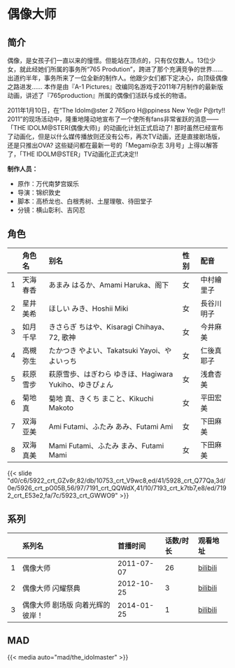 # 偶像大师


## 简介

偶像，是女孩子们一直以来的憧憬。但能站在顶点的，只有仅仅数人。13位少女，就此经她们所属的事务所“765 Prodution”，跨进了那个充满竞争的世界……出道约半年，事务所来了一位全新的制作人。他跟少女们都下定决心，向顶级偶像之路进发…… 本作是由『A-1 Pictures』改编同名游戏于2011年7月制作的最新版动画，讲述了『765production』所属的偶像们活跃与成长的物语。

2011年1月10日，在“The Idolm@ster 2 765pro H@ppiness New Ye@r P@rty!! 2011”的现场活动中，隆重地隆动地宣布了一个使所有fans非常雀跃的消息——「THE IDOLM@STER(偶像大师)」的动画化计划正式启动了! 那时虽然已经宣布了动画化，但是以什么媒传播放则还没有公布，再次TV动画，还是直接剧场版，还是只推出OVA? 这些疑问都在最新一号的「Megami杂志 3月号」上得以解答了，「THE IDOLM@STER」TV动画化正式决定!!

**制作人员：**
- 原作：万代南梦宫娱乐
- 导演：锦织敦史
- 脚本：高桥龙也、白根秀树、土屋理敬、待田堂子
- 分镜：横山彰利、吉冈忍

## 角色

|     |   角色名   |   别名  | 性别 |  配音  |
|:--- |:------  |:----      |:---  |:--   |
| 1 | 天海春香 | あまみ はるか、Amami Haruka、阁下 | 女 | 中村繪里子 |
| 2 | 星井美希 | ほしい みき、Hoshii Miki | 女 | 長谷川明子 |
| 3 | 如月千早 | きさらぎ ちはや、Kisaragi Chihaya、72, 歌神 | 女 | 今井麻美 |
| 4 | 高槻弥生 | たかつき やよい、Takatsuki Yayoi、やよいっち | 女 | 仁後真耶子 |
| 5 | 萩原雪步 | 萩原雪歩、はぎわら ゆきほ、Hagiwara Yukiho、ゆきぴょん | 女 | 浅倉杏美 |
| 6 | 菊地真 | 菊地 真、きくち まこと、Kikuchi Makoto | 女 | 平田宏美 |
| 7 | 双海亚美 | Ami Futami、ふたみ あみ、Futami Ami | 女 | 下田麻美 |
| 8 | 双海真美 | Mami Futami、ふたみ まみ、Futami Mami | 女 | 下田麻美 |

{{< slide "d0/c6/5922_crt_GZv8r,82/db/10753_crt_V9wc8,ed/41/5928_crt_Q77Qa,3d/0e/5926_crt_pO05B,56/97/7191_crt_QQWdX,41/10/7193_crt_k7tb7,e8/ed/7192_crt_E53e2,fa/7c/5923_crt_GWWO9" >}}

## 系列

|     | 系列名               | 首播时间       | 话数/时长 | 观看地址                                                     |
|:----|:------------------|:-----------|:------|:---------------------------------------------------------|
| 1   | 偶像大师              | 2011-07-07 | 26    | [bilibili](https://www.bilibili.com/bangumi/play/ss2684) |
| 2   | 偶像大师 闪耀祭典         | 2012-10-25 | 3     | [bilibili](https://www.bilibili.com/bangumi/play/ss4455) |
| 3   | 偶像大师 剧场版 向着光辉的彼岸！ | 2014-01-25 | 1     | [bilibili](https://www.bilibili.com/bangumi/play/ss2685) |

## MAD

{{< media  auto="mad/the_idolmaster"  >}}


